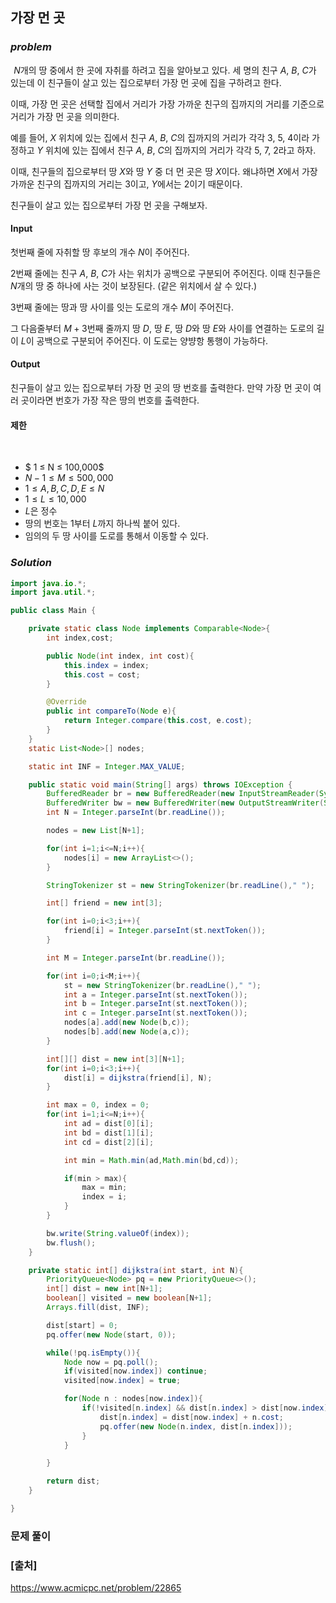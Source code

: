 ## **가장 먼 곳**


### ***problem***
 
$N$개의 땅 중에서 한 곳에 자취를 하려고 집을 알아보고 있다. 세 명의 친구 
$A$, 
$B$, 
$C$가 있는데 이 친구들이 살고 있는 집으로부터 가장 먼 곳에 집을 구하려고 한다.

이때, 가장 먼 곳은 선택할 집에서 거리가 가장 가까운 친구의 집까지의 거리를 기준으로 거리가 가장 먼 곳을 의미한다.

예를 들어, 
$X$ 위치에 있는 집에서 친구 
$A$, 
$B$, 
$C$의 집까지의 거리가 각각 3, 5, 4이라 가정하고 
$Y$ 위치에 있는 집에서 친구 
$A$, 
$B$, 
$C$의 집까지의 거리가 각각 5, 7, 2라고 하자.

이때, 친구들의 집으로부터 땅 
$X$와 땅 
$Y$ 중 더 먼 곳은 땅 
$X$이다. 왜냐하면 
$X$에서 가장 가까운 친구의 집까지의 거리는 3이고, 
$Y$에서는 
$2$이기 때문이다.

친구들이 살고 있는 집으로부터 가장 먼 곳을 구해보자.

#### **Input**
첫번째 줄에 자취할 땅 후보의 개수 
$N$이 주어진다.

2번째 줄에는 친구 
$A$, 
$B$, 
$C$가 사는 위치가 공백으로 구분되어 주어진다. 이때 친구들은 
$N$개의 땅 중 하나에 사는 것이 보장된다. (같은 위치에서 살 수 있다.)

3번째 줄에는 땅과 땅 사이를 잇는 도로의 개수 
$M$이 주어진다.

그 다음줄부터 
$M + 3$번째 줄까지 땅 
$D$, 땅 
$E$, 땅 
$D$와 땅 
$E$와 사이를 연결하는 도로의 길이 
$L$이 공백으로 구분되어 주어진다. 이 도로는 양뱡항 통행이 가능하다.

#### **Output**
친구들이 살고 있는 집으로부터 가장 먼 곳의 땅 번호를 출력한다. 만약 가장 먼 곳이 여러 곳이라면 번호가 가장 작은 땅의 번호를 출력한다.

#### 제한

 
- $ 1 ≤ N ≤ 100,000$ 
 
- $N - 1 ≤ M ≤ 500,000$ 
 
- $1 ≤ A, B, C, D, E ≤ N$ 
 
- $1 ≤ L ≤ 10,000$ 
 
- $L$은 정수
- 땅의 번호는 
$1$부터 
$L$까지 하나씩 붙어 있다.
- 임의의 두 땅 사이를 도로를 통해서 이동할 수 있다.

### ***Solution***
``` java
import java.io.*;
import java.util.*;

public class Main {

    private static class Node implements Comparable<Node>{
        int index,cost;

        public Node(int index, int cost){
            this.index = index;
            this.cost = cost;
        }

        @Override
        public int compareTo(Node e){
            return Integer.compare(this.cost, e.cost);
        }
    }
    static List<Node>[] nodes;

    static int INF = Integer.MAX_VALUE;

    public static void main(String[] args) throws IOException {
        BufferedReader br = new BufferedReader(new InputStreamReader(System.in));
        BufferedWriter bw = new BufferedWriter(new OutputStreamWriter(System.out));
        int N = Integer.parseInt(br.readLine());

        nodes = new List[N+1];

        for(int i=1;i<=N;i++){
            nodes[i] = new ArrayList<>();
        }

        StringTokenizer st = new StringTokenizer(br.readLine()," ");

        int[] friend = new int[3];

        for(int i=0;i<3;i++){
            friend[i] = Integer.parseInt(st.nextToken());
        }

        int M = Integer.parseInt(br.readLine());

        for(int i=0;i<M;i++){
            st = new StringTokenizer(br.readLine()," ");
            int a = Integer.parseInt(st.nextToken());
            int b = Integer.parseInt(st.nextToken());
            int c = Integer.parseInt(st.nextToken());
            nodes[a].add(new Node(b,c));
            nodes[b].add(new Node(a,c));
        }

        int[][] dist = new int[3][N+1];
        for(int i=0;i<3;i++){
            dist[i] = dijkstra(friend[i], N);
        }

        int max = 0, index = 0;
        for(int i=1;i<=N;i++){
            int ad = dist[0][i];
            int bd = dist[1][i];
            int cd = dist[2][i];

            int min = Math.min(ad,Math.min(bd,cd));

            if(min > max){
                max = min;
                index = i;
            }
        }

        bw.write(String.valueOf(index));
        bw.flush();
    }

    private static int[] dijkstra(int start, int N){
        PriorityQueue<Node> pq = new PriorityQueue<>();
        int[] dist = new int[N+1];
        boolean[] visited = new boolean[N+1];
        Arrays.fill(dist, INF);

        dist[start] = 0;
        pq.offer(new Node(start, 0));

        while(!pq.isEmpty()){
            Node now = pq.poll();
            if(visited[now.index]) continue;
            visited[now.index] = true;

            for(Node n : nodes[now.index]){
                if(!visited[n.index] && dist[n.index] > dist[now.index] + n.cost){
                    dist[n.index] = dist[now.index] + n.cost;
                    pq.offer(new Node(n.index, dist[n.index]));
                }
            }

        }

        return dist;
    }

}
```
### **문제 풀이**



### **[출처]**
https://www.acmicpc.net/problem/22865